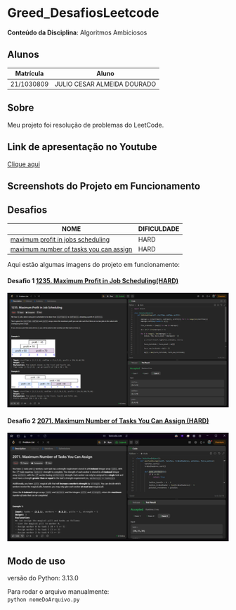 ﻿# Greed_DesafiosLeetcode

**Conteúdo da Disciplina**: Algoritmos Ambiciosos<br>

## Alunos

| Matrícula  | Aluno                       |
| ---------- | --------------------------- |
| 21/1030809 | JULIO CESAR ALMEIDA DOURADO |

## Sobre

Meu projeto foi resolução de problemas do LeetCode.

## Link de apresentação no Youtube

[Clique aqui]()

## Screenshots do Projeto em Funcionamento

## Desafios

| NOME                                                                                                             | DIFICULDADE |
| ---------------------------------------------------------------------------------------------------------------- | ----------- |
| [maximum profit in jobs scheduling](https://leetcode.com/problems/maximum-profit-in-job-scheduling/description/) | HARD        |
| [maximum number of tasks you can assign](https://leetcode.com/problems/maximum-number-of-tasks-you-can-assign/)  | HARD        |

Aqui estão algumas imagens do projeto em funcionamento:

#### Desafio 1 [1235. Maximum Profit in Job Scheduling(HARD)](https://leetcode.com/problems/maximum-profit-in-job-scheduling/description/)

![Screenshot Desafio 1](./assets/maximum-profit-jobs-passed.png)

#### Desafio 2 [2071. Maximum Number of Tasks You Can Assign (HARD)](https://leetcode.com/problems/maximum-number-of-tasks-you-can-assign/)

![Screenshot Desafio 2](./assets/maximum-number-tasks-passed.jpeg)

## Modo de uso

versão do Python: 3.13.0

Para rodar o arquivo manualmente:<br>
`python nomeDoArquivo.py`

